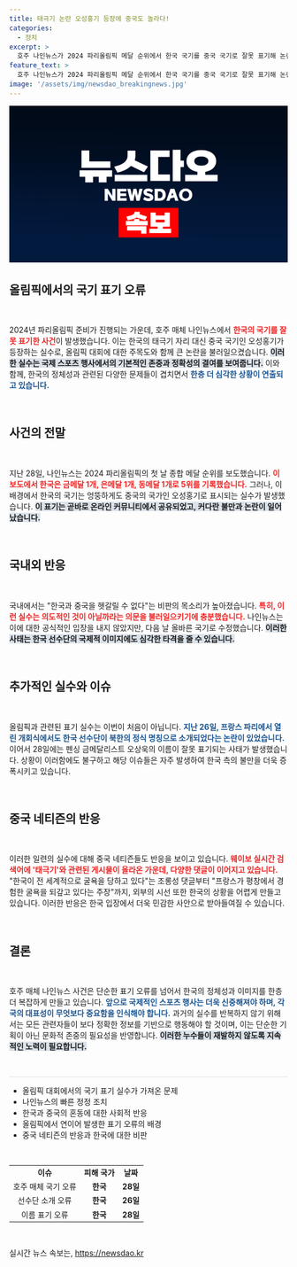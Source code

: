 ```yaml
---
title: 태극기 논란 오성홍기 등장에 중국도 놀라다!
categories:
  - 정치
excerpt: >
  호주 나인뉴스가 2024 파리올림픽 메달 순위에서 한국 국기를 중국 국기로 잘못 표기해 논란이 일고 있다. 이에 대한 반발과 비난 여론이 뜨겁고, 추가적인 실수도 잇따르고 있다.
feature_text: >
  호주 나인뉴스가 2024 파리올림픽 메달 순위에서 한국 국기를 중국 국기로 잘못 표기해 논란이 일고 있다. 이에 대한 반발과 비난 여론이 뜨겁고, 추가적인 실수도 잇따르고 있다.
image: '/assets/img/newsdao_breakingnews.jpg'
---
```


<p><img src="/assets/img/newsdao_breakingnews.jpg" alt="implanttips 속보" /></p>

<h2 data-ke-size="size26">올림픽에서의 국기 표기 오류</h2>

<p data-ke-size="size16">&nbsp;</p>

<p>2024년 파리올림픽 준비가 진행되는 가운데, 호주 매체 나인뉴스에서 <b><span style="color: #ee2323;">한국의 국기를 잘못 표기한 사건</span></b>이 발생했습니다. 이는 한국의 태극기 자리 대신 중국 국기인 오성홍기가 등장하는 실수로, 올림픽 대회에 대한 주목도와 함께 큰 논란을 불러일으켰습니다. <b><span style="background-color: #21538527;">이러한 실수는 국제 스포츠 행사에서의 기본적인 존중과 정확성의 결여를 보여줍니다.</span></b> 이와 함께, 한국의 정체성과 관련된 다양한 문제들이 겹치면서 <b><span style="color: #1a5490;">한층 더 심각한 상황이 연출되고 있습니다.</span></b> </p>

<p data-ke-size="size16">&nbsp;</p>

<h2 data-ke-size="size26">사건의 전말</h2>

<p data-ke-size="size16">&nbsp;</p>

<p>지난 28일, 나인뉴스는 2024 파리올림픽의 첫 날 종합 메달 순위를 보도했습니다. <b><span style="color: #ee2323;">이 보도에서 한국은 금메달 1개, 은메달 1개, 동메달 1개로 5위를 기록했습니다.</span></b> 그러나, 이 배경에서 한국의 국기는 엉뚱하게도 중국의 국가인 오성홍기로 표시되는 실수가 발생했습니다. <b><span style="background-color: #21538527;">이 표기는 곧바로 온라인 커뮤니티에서 공유되었고, 커다란 불만과 논란이 일어났습니다.</span></b> </p>

<p data-ke-size="size16">&nbsp;</p>

<h2 data-ke-size="size26">국내외 반응</h2>

<p data-ke-size="size16">&nbsp;</p>

<p>국내에서는 "한국과 중국을 헷갈릴 수 없다"는 비판의 목소리가 높아졌습니다. <b><span style="color: #ee2323;">특히, 이런 실수는 의도적인 것이 아닐까라는 의문을 불러일으키기에 충분했습니다.</span></b> 나인뉴스는 이에 대한 공식적인 입장을 내지 않았지만, 다음 날 올바른 국기로 수정했습니다. <b><span style="background-color: #21538527;">이러한 사태는 한국 선수단의 국제적 이미지에도 심각한 타격을 줄 수 있습니다.</span></b></p>

<p data-ke-size="size16">&nbsp;</p>

<h2 data-ke-size="size26">추가적인 실수와 이슈</h2>

<p data-ke-size="size16">&nbsp;</p>

<p>올림픽과 관련된 표기 실수는 이번이 처음이 아닙니다. <b><span style="color: #1a5490;">지난 26일, 프랑스 파리에서 열린 개회식에서도 한국 선수단이 북한의 정식 명칭으로 소개되었다는 논란이 있었습니다.</span></b> 이어서 28일에는 펜싱 금메달리스트 오상욱의 이름이 잘못 표기되는 사태가 발생했습니다. 상황이 이러함에도 불구하고 해당 이슈들은 자주 발생하여 한국 측의 불만을 더욱 증폭시키고 있습니다.</p>

<p data-ke-size="size16">&nbsp;</p>

<h2 data-ke-size="size26">중국 네티즌의 반응</h2>

<p data-ke-size="size16">&nbsp;</p>

<p>이러한 일련의 실수에 대해 중국 네티즌들도 반응을 보이고 있습니다. <b><span style="color: #ee2323;">웨이보 실시간 검색어에 '태극기'와 관련된 게시물이 올라온 가운데, 다양한 댓글이 이어지고 있습니다.</span></b> "한국이 전 세계적으로 굴욕을 당하고 있다"는 조롱성 댓글부터 "프랑스가 평창에서 경험한 굴욕을 되갚고 있다는 주장"까지, 외부의 시선 또한 한국의 상황을 어렵게 만들고 있습니다. 이러한 반응은 한국 입장에서 더욱 민감한 사안으로 받아들여질 수 있습니다.</p>

<p data-ke-size="size16">&nbsp;</p>

<h2 data-ke-size="size26">결론</h2>

<p data-ke-size="size16">&nbsp;</p>

<p>호주 매체 나인뉴스 사건은 단순한 표기 오류를 넘어서 한국의 정체성과 이미지를 한층 더 복잡하게 만들고 있습니다. <b><span style="color: #1a5490;">앞으로 국제적인 스포츠 행사는 더욱 신중해져야 하며, 각국의 대표성이 무엇보다 중요함을 인식해야 합니다.</span></b> 과거의 실수를 반복하지 않기 위해서는 모든 관련자들이 보다 정확한 정보를 기반으로 행동해야 할 것이며, 이는 단순한 기획이 아닌 문화적 존중의 필요성을 반영합니다. <b><span style="background-color: #21538527;">이러한 누수들이 재발하지 않도록 지속적인 노력이 필요합니다.</span></b> </p>

<p data-ke-size="size16">&nbsp;</p>

<hr style="height: 1px; border: none; background: #dee2e6;"/> 

<ul>
<li>올림픽 대회에서의 국기 표기 실수가 가져온 문제</li>
<li>나인뉴스의 빠른 정정 조치</li>
<li>한국과 중국의 혼동에 대한 사회적 반응</li>
<li>올림픽에서 연이어 발생한 표기 오류의 배경</li>
<li>중국 네티즌의 반응과 한국에 대한 비판</li>
</ul>

<p data-ke-size="size16">&nbsp;</p>

<table style="width: 100%; border-collapse: collapse;">
<tr>
<td style="text-align: center; height: 17px;"><b>이슈</b></td>
<td style="text-align: center; height: 17px;"><b>피해 국가</b></td>
<td style="text-align: center; height: 17px;"><b>날짜</b></td>
</tr>
<tr>
<td style="text-align: center; height: 17px;">호주 매체 국기 오류</td>
<td style="text-align: center; height: 17px;"><b>한국</b></td>
<td style="text-align: center; height: 17px;"><b>28일</b></td>
</tr>
<tr>
<td style="text-align: center; height: 17px;">선수단 소개 오류</td>
<td style="text-align: center; height: 17px;"><b>한국</b></td>
<td style="text-align: center; height: 17px;"><b>26일</b></td>
</tr>
<tr>
<td style="text-align: center; height: 17px;">이름 표기 오류</td>
<td style="text-align: center; height: 17px;"><b>한국</b></td>
<td style="text-align: center; height: 17px;"><b>28일</b></td>
</tr>
</table>

<p data-ke-size="size16">&nbsp;</p>
실시간 뉴스 속보는, <a href="https://newsdao.kr" rel="dofollow">https://newsdao.kr</a>


